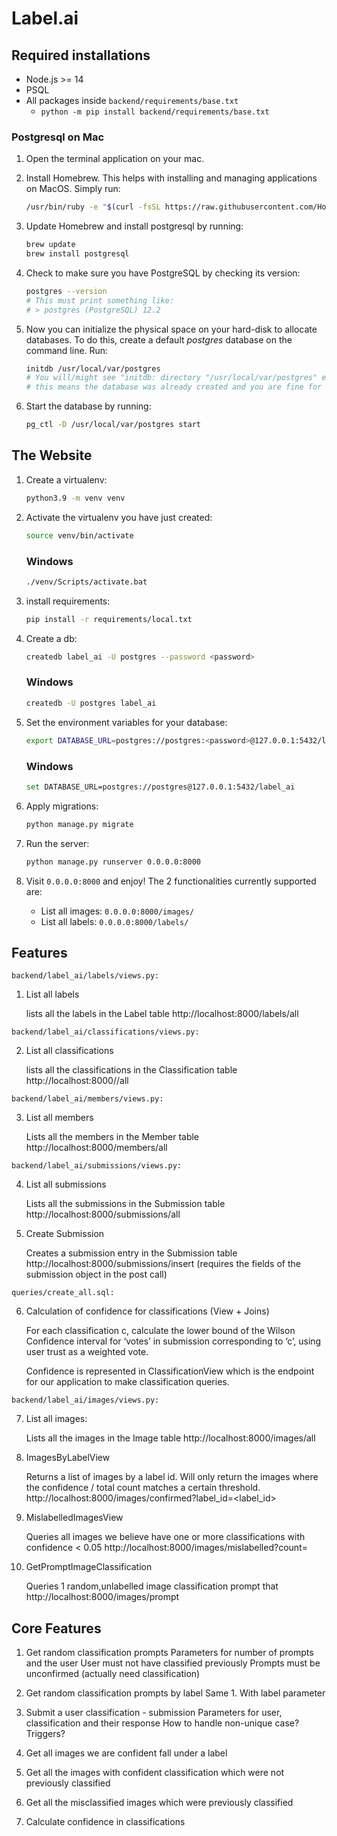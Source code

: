 # Label.ai

## Required installations
- Node.js >= 14
- PSQL
- All packages inside `backend/requirements/base.txt`
  - `python -m pip install backend/requirements/base.txt`

### Postgresql on Mac

1. Open the terminal application on your mac.

2. Install Homebrew. This helps with installing and managing applications on MacOS. Simply run:

   ```bash
   /usr/bin/ruby -e "$(curl -fsSL https://raw.githubusercontent.com/Homebrew/install/master/install)"
   ```

3. Update Homebrew and install postgresql by running:

   ```bash
   brew update
   brew install postgresql
   ```

4. Check to make sure you have PostgreSQL by checking its version:

   ```bash
   postgres --version
   # This must print something like:
   # > postgres (PostgreSQL) 12.2
   ```

5. Now you can initialize the physical space on your hard-disk to allocate databases. To do this, create a default *postgres* database on the command line. Run:

   ```bash
   initdb /usr/local/var/postgres
   # You will/might see "initdb: directory "/usr/local/var/postgres" exists but is not empty"
   # this means the database was already created and you are fine for this step
   ```

6. Start the database by running:

   ```bash
   pg_ctl -D /usr/local/var/postgres start
   ```

## The Website
1. Create a virtualenv:
   ```bash
   python3.9 -m venv venv
   ```
2. Activate the virtualenv you have just created:

   ```bash
   source venv/bin/activate
   ```
   
   ### Windows
   ```bash
   ./venv/Scripts/activate.bat
   ```
3. install requirements:
   ```bash
   pip install -r requirements/local.txt
   ```
4. Create a db:
   ```bash
   createdb label_ai -U postgres --password <password>
   ```
   
   ### Windows
   ```bash
   createdb -U postgres label_ai
   ```
5. Set the environment variables for your database:
   ```bash
   export DATABASE_URL=postgres://postgres:<password>@127.0.0.1:5432/label_ai
   ```
   ### Windows
   ```bash
   set DATABASE_URL=postgres://postgres@127.0.0.1:5432/label_ai
   ```
6. Apply migrations:

   ```bash
   python manage.py migrate
   ```

7. Run the server:
   ```bash
   python manage.py runserver 0.0.0.0:8000
   ```
8. Visit `0.0.0.0:8000` and enjoy! The 2 functionalities currently supported are:
   
   - List all images: `0.0.0.0:8000/images/` 
   - List all labels: `0.0.0.0:8000/labels/`


## Features


`backend/label_ai/labels/views.py:`

1. List all labels

   lists all the labels in the Label table
   http://localhost:8000/labels/all

`backend/label_ai/classifications/views.py:`

2. List all classifications

   lists all the classifications in the Classification table
   http://localhost:8000//all

`backend/label_ai/members/views.py:`

3. List all members

   Lists all the members in the Member table
   http://localhost:8000/members/all

`backend/label_ai/submissions/views.py:`

4. List all submissions

   Lists all the submissions in the Submission table
   http://localhost:8000/submissions/all


5. Create Submission

   Creates a submission entry in the Submission table
   http://localhost:8000/submissions/insert (requires the fields of the submission object in the post call)

`queries/create_all.sql:`

6. Calculation of confidence for classifications (View + Joins)

   For each classification c, calculate the lower bound of the Wilson Confidence interval for ‘votes’ in submission corresponding to ‘c’, using user trust as a weighted vote.

   Confidence is represented in ClassificationView which is the endpoint for our application to make classification queries.

`backend/label_ai/images/views.py:`

7. List all images:

   Lists all the images in the Image table
   http://localhost:8000/images/all

8. ImagesByLabelView

   Returns a list of images by a label id. Will only return the images where the confidence / total count matches a certain threshold.
   http://localhost:8000/images/confirmed?label_id=<label_id>

9. MislabelledImagesView
   
   Queries all images we believe have one or more classifications with confidence < 0.05
   http://localhost:8000/images/mislabelled?count=<count>

10. GetPromptImageClassification

      Queries 1 random,unlabelled image classification prompt that
      http://localhost:8000/images/prompt


## Core Features


1. Get random classification prompts
Parameters for number of prompts and the user
User must not have classified previously
Prompts must be unconfirmed (actually need classification)

2. Get random classification prompts by label
Same 1. With label parameter

3. Submit a user classification - submission
Parameters for user, classification and their response
How to handle non-unique case? Triggers?

4. Get all images we are confident fall under a label

5. Get all the images with confident classification which were not previously classified

6. Get all the misclassified images which were previously classified

7. Calculate confidence in classifications
